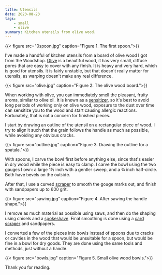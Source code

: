 ```yaml
---
title: Utensils
date: 2023-08-23
tags:
    - small
    - olive
summary: Kitchen utensils from olive wood.
---
```


{{< figure src="0spoon.jpg"
    caption="Figure 1. The first spoon.">}}


I've made a handful of kitchen utensils from a board of olive wood I got
from the Woodshop. [Olive](https://www.wood-database.com/olive/) is 
a beautiful wood, it has very small, diffuse
pores that are easy to cover with any finish. It is heavy and very hard,
which is good for utensils. It is fairly unstable, but that doesn't really
matter for utensils, as warping doesn't make any real difference.

{{< figure src="olive.jpg"
    caption="Figure 2. The olive wood board.">}}

When working with olive, you can immediately smell the pleasant, fruity
aroma, similar to olive oil. It is known as a 
[sensitizer](https://www.wood-database.com/wood-articles/wood-allergies-and-toxicity/#sensitizer), 
so it's best to
avoid long periods of working only on olive wood, exposure to the dust
over time can sensitize you to the wood and start causing allergic reactions.
Fortunately, that is not a concern for finished pieces.

I start by drawing an outline of the utensil on a rectangular piece of wood.
I try to align it such that the grain follows the handle as much as possible,
while avoiding any obvious cracks.

{{< figure src="outline.jpg"
    caption="Figure 3. Drawing the outline for a spatula.">}}

With spoons, I carve the bowl first before anything else, since that's easier
in dry wood while the piece is easy to clamp. I carve the bowl using the two
gauges I own: a large 1½ inch with a gentler sweep, and a ¾ inch half-circle.
Both have bevels on the outside.

After that, I use a curved [scraper](https://en.wikipedia.org/wiki/Card_scraper)
to smooth the gouge marks out, and finish with sandpapers up to 600 grit.

{{< figure src="sawing.jpg"
    caption="Figure 4. After sawing the handle shape.">}}

I remove as much material as possible using saws, and then do the
shaping using chisels and a [spokeshave](https://en.wikipedia.org/wiki/Spokeshave).
Final smoothing is done using a [card scraper](https://en.wikipedia.org/wiki/Card_scraper) and sandpapers.

I converted a few of the pieces into bowls instead of spoons due to cracks
or cavities in the wood that would be unsuitable for a spoon, but would be
fine in a bowl for dry goods. They are done using the same tools and methods,
just without a handle.

{{< figure src="bowls.jpg"
    caption="Figure 5. Small olive wood bowls.">}}

Thank you for reading.


